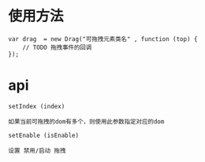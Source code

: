 
# 使用方法

	var drag  = new Drag("可拖拽元素类名" , function (top) {
		// TODO 拖拽事件的回调
	});

# api
	
	setIndex (index) 
	
	如果当前可拖拽的dom有多个，则使用此参数指定对应的dom
 
	setEnable (isEnable)

	设置 禁用/启动 拖拽
	